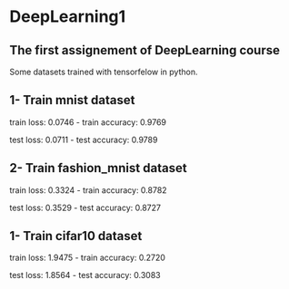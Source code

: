 # DeepLearning1
The first assignement of DeepLearning course
-------------------------------

Some datasets trained with tensorfelow in python.


## 1- Train mnist dataset
train loss: 0.0746 - train accuracy: 0.9769

test loss: 0.0711 - test accuracy: 0.9789

## 2- Train fashion_mnist dataset
train loss: 0.3324 - train accuracy: 0.8782

test loss: 0.3529 - test accuracy: 0.8727

## 1- Train cifar10 dataset
train loss: 1.9475 - train accuracy: 0.2720

test loss: 1.8564 - test accuracy: 0.3083
